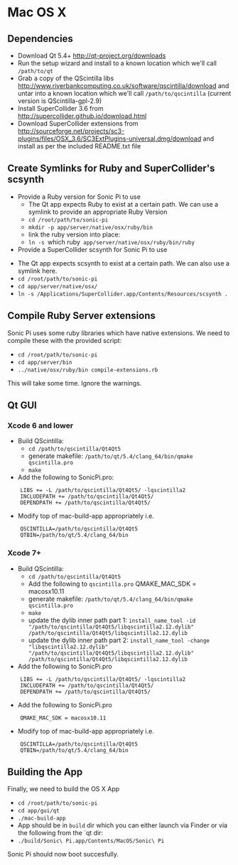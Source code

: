 # Mac OS X

## Dependencies

* Download Qt 5.4+ http://qt-project.org/downloads
* Run the setup wizard and install to a known location which we'll call `/path/to/qt`
* Grab a copy of the QScintilla libs http://www.riverbankcomputing.co.uk/software/qscintilla/download and untar into a known location which we'll call `/path/to/qscintilla`
  (current version is QScintilla-gpl-2.9)
* Install SuperCollider 3.6 from http://supercollider.github.io/download.html
* Download SuperCollider extensions from http://sourceforge.net/projects/sc3-plugins/files/OSX_3.6/SC3ExtPlugins-universal.dmg/download and install as per the included README.txt file

## Create Symlinks for Ruby and SuperCollider's scsynth

* Provide a Ruby version for Sonic Pi to use
  - The Qt app expects Ruby to exist at a certain path. We can use a symlink to provide an appropriate Ruby Version
  - `cd /root/path/to/sonic-pi`
  - `mkdir -p app/server/native/osx/ruby/bin`
  - link the ruby version into place:
  - `ln -s `which ruby` app/server/native/osx/ruby/bin/ruby`
* Provide a SuperCollider scsynth for Sonic Pi to use  
 - The Qt app expects scsynth to exist at a certain path. We can also use a symlink here.
 - `cd /root/path/to/sonic-pi`
 - `cd app/server/native/osx/`
 - `ln -s /Applications/SuperCollider.app/Contents/Resources/scsynth .`

## Compile Ruby Server extensions

Sonic Pi uses some ruby libraries which have native extensions. We need
to compile these with the provided script:

* `cd /root/path/to/sonic-pi`
* `cd app/server/bin`
* `../native/osx/ruby/bin compile-extensions.rb`

This will take some time. Ignore the warnings.

## Qt GUI

### Xcode 6 and lower

* Build QScintilla:
  - `cd /path/to/qscintilla/Qt4Qt5`
  - generate makefile: `/path/to/qt/5.4/clang_64/bin/qmake qscintilla.pro`
  - `make`
* Add the following to SonicPi.pro:
```
    LIBS += -L /path/to/qscintilla/Qt4Qt5/ -lqscintilla2
    INCLUDEPATH += /path/to/qscintilla/Qt4Qt5/
    DEPENDPATH += /path/to/qscintilla/Qt4Qt5/
```
* Modify top of mac-build-app appropriately i.e.
```
    QSCINTILLA=/path/to/qscintilla/Qt4Qt5
    QTBIN=/path/to/qt/5.4/clang_64/bin    
```
### Xcode 7+

* Build QScintilla:
  - `cd /path/to/qscintilla/Qt4Qt5`
  - Add the following to `qscintilla.pro`
      QMAKE_MAC_SDK = macosx10.11
  - generate makefile: `/path/to/qt/5.4/clang_64/bin/qmake qscintilla.pro`
  - `make`
  - update the dylib inner path part 1: `install_name_tool -id "/path/to/qscintilla/Qt4Qt5/libqscintilla2.12.dylib" /path/to/qscintilla/Qt4Qt5/libqscintilla2.12.dylib`
  - update the dylib inner path part 2: `install_name_tool -change "libqscintilla2.12.dylib" "/path/to/qscintilla/Qt4Qt5/libqscintilla2.12.dylib" /path/to/qscintilla/Qt4Qt5/libqscintilla2.12.dylib` 
* Add the following to SonicPi.pro
```
    LIBS += -L /path/to/qscintilla/Qt4Qt5/ -lqscintilla2
    INCLUDEPATH += /path/to/qscintilla/Qt4Qt5/
    DEPENDPATH += /path/to/qscintilla/Qt4Qt5/
```    
* Add the following to SonicPi.pro
```
    QMAKE_MAC_SDK = macosx10.11
```    
* Modify top of mac-build-app appropriately i.e.
```    
    QSCINTILLA=/path/to/qscintilla/Qt4Qt5
    QTBIN=/path/to/qt/5.4/clang_64/bin
```    


## Building the App

Finally, we need to build the OS X App

* `cd /root/path/to/sonic-pi`
* `cd app/gui/qt`
* `./mac-build-app`
* App should be in `build` dir which you can either launch via Finder or via the following from the `qt dir:
* `./build/Sonic\ Pi.app/Contents/MacOS/Sonic\ Pi`

Sonic Pi should now boot succesfully.
